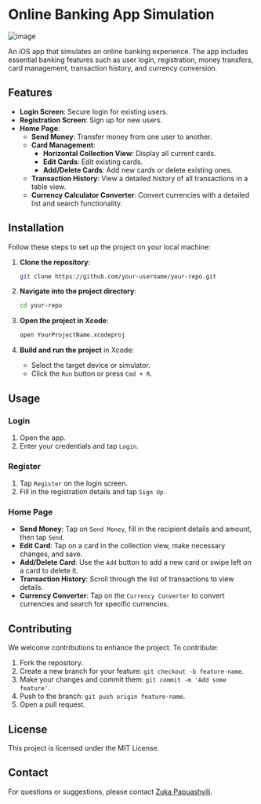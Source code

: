 # Online Banking App Simulation

![image](https://github.com/papulik/Collab-Group-N1/assets/63560236/c63ac34e-d7c0-4eb9-9af4-362618489840)

An iOS app that simulates an online banking experience. The app includes essential banking features such as user login, registration, money transfers, card management, transaction history, and currency conversion.

## Features

- **Login Screen**: Secure login for existing users.
- **Registration Screen**: Sign up for new users.
- **Home Page**: 
  - **Send Money**: Transfer money from one user to another.
  - **Card Management**: 
    - **Horizontal Collection View**: Display all current cards.
    - **Edit Cards**: Edit existing cards.
    - **Add/Delete Cards**: Add new cards or delete existing ones.
  - **Transaction History**: View a detailed history of all transactions in a table view.
  - **Currency Calculator Converter**: Convert currencies with a detailed list and search functionality.

## Installation

Follow these steps to set up the project on your local machine:

1. **Clone the repository**:

    ```bash
    git clone https://github.com/your-username/your-repo.git
    ```

2. **Navigate into the project directory**:

    ```bash
    cd your-repo
    ```

3. **Open the project in Xcode**:

    ```bash
    open YourProjectName.xcodeproj
    ```

4. **Build and run the project** in Xcode:

    - Select the target device or simulator.
    - Click the `Run` button or press `Cmd + R`.

## Usage

### Login

1. Open the app.
2. Enter your credentials and tap `Login`.

### Register

1. Tap `Register` on the login screen.
2. Fill in the registration details and tap `Sign Up`.

### Home Page

- **Send Money**: Tap on `Send Money`, fill in the recipient details and amount, then tap `Send`.
- **Edit Card**: Tap on a card in the collection view, make necessary changes, and save.
- **Add/Delete Card**: Use the `Add` button to add a new card or swipe left on a card to delete it.
- **Transaction History**: Scroll through the list of transactions to view details.
- **Currency Converter**: Tap on the `Currency Converter` to convert currencies and search for specific currencies.

## Contributing

We welcome contributions to enhance the project. To contribute:

1. Fork the repository.
2. Create a new branch for your feature: `git checkout -b feature-name`.
3. Make your changes and commit them: `git commit -m 'Add some feature'`.
4. Push to the branch: `git push origin feature-name`.
5. Open a pull request.

## License

This project is licensed under the MIT License.

## Contact

For questions or suggestions, please contact [Zuka Papuashvili](mailto:Zurabpapuashvili@gmail.com).
